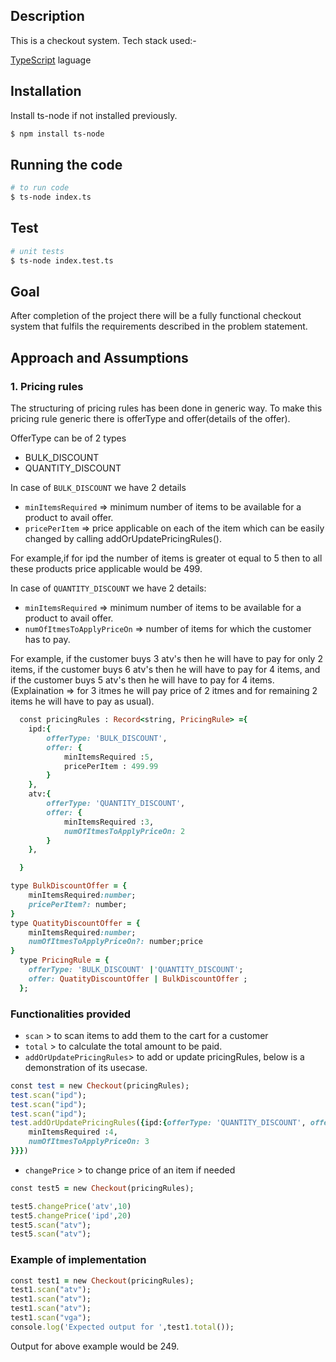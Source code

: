 

## Description

This is a checkout system.
Tech stack used:-


[TypeScript]() laguage



## Installation

Install ts-node if not installed previously.
```bash
$ npm install ts-node
```

## Running the code

```bash
# to run code
$ ts-node index.ts

```

## Test

```bash
# unit tests
$ ts-node index.test.ts
```

## Goal
After completion of the project there will be a fully functional checkout system that fulfils the requirements described in the problem statement.

## Approach and Assumptions 

### 1. Pricing rules

  The structuring of pricing rules has been done in generic way.
  To make this pricing rule generic there is offerType and offer(details of the offer).

  OfferType can be of 2 types
  - BULK_DISCOUNT
  - QUANTITY_DISCOUNT

  In case of `BULK_DISCOUNT` we have 2 details
  - `minItemsRequired` => minimum number of items to be available for a product to avail offer.
  - `pricePerItem` => price applicable on each of the item which can be easily changed by calling addOrUpdatePricingRules().
  
  For example,if for ipd the number of items is greater ot equal to 5 then to all these products price applicable would be 499.

  In case of `QUANTITY_DISCOUNT` we have 2 details:
  - `minItemsRequired` => minimum number of items to be available for a product to avail offer.
  - `numOfItmesToApplyPriceOn` =>  number of items for which the customer has to pay.
  
  For example, if the customer buys 3 atv's then he will have to pay for only 2 items, if the customer buys 6 atv's
  then he will have to pay for 4 items, and if the customer buys 5 atv's then he will have to pay for 4 items. (Explaination => 
  for 3 itmes he will pay price of 2 itmes and for remaining 2 items he will have to pay as usual).
```ruby
  const pricingRules : Record<string, PricingRule> ={
    ipd:{
        offerType: 'BULK_DISCOUNT',
        offer: {
            minItemsRequired :5,
            pricePerItem : 499.99
        }
    },
    atv:{
        offerType: 'QUANTITY_DISCOUNT',
        offer: {
            minItemsRequired :3,
            numOfItmesToApplyPriceOn: 2
        }
    },

  }

type BulkDiscountOffer = {
    minItemsRequired:number;
    pricePerItem?: number; 
}
type QuatityDiscountOffer = {
    minItemsRequired:number;
    numOfItmesToApplyPriceOn?: number;price
}
  type PricingRule = {
    offerType: 'BULK_DISCOUNT' |'QUANTITY_DISCOUNT'; 
    offer: QuatityDiscountOffer | BulkDiscountOffer ; 
  };
```

### Functionalities provided
- `scan` > to scan items to add them to the cart for a customer
- `total` > to calculate the total amount to be paid.
- `addOrUpdatePricingRules`> to add or update pricingRules, below is a demonstration of  its usecase.
```ruby
const test = new Checkout(pricingRules);
test.scan("ipd");
test.scan("ipd");
test.scan("ipd");
test.addOrUpdatePricingRules({ipd:{offerType: 'QUANTITY_DISCOUNT', offer: {
    minItemsRequired :4,
    numOfItmesToApplyPriceOn: 3
}}})
```
- `changePrice` > to change price of an item if needed
```ruby
const test5 = new Checkout(pricingRules);

test5.changePrice('atv',10)
test5.changePrice('ipd',20)
test5.scan("atv");
test5.scan("atv");
```

### Example of implementation

```ruby
const test1 = new Checkout(pricingRules);
test1.scan("atv");
test1.scan("atv");
test1.scan("atv");
test1.scan("vga");
console.log('Expected output for ',test1.total());
```
Output for above example would be 249.


